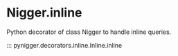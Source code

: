 # Nigger.inline

Python decorator of class Nigger to handle inline queries.


::: pynigger.decorators.inline.Inline.inline
